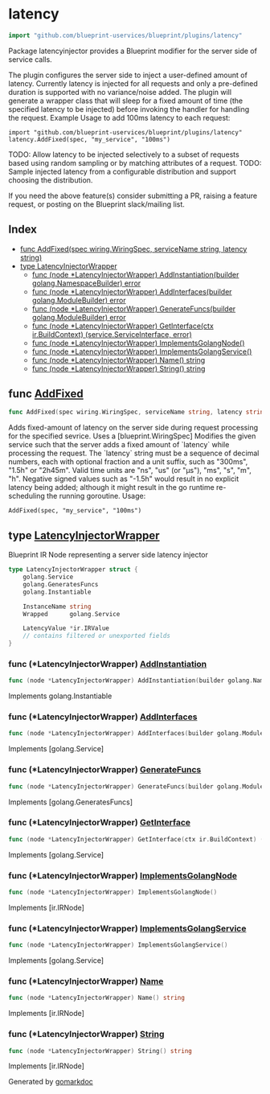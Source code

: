 <!-- Code generated by gomarkdoc. DO NOT EDIT -->

# latency

```go
import "github.com/blueprint-uservices/blueprint/plugins/latency"
```

Package latencyinjector provides a Blueprint modifier for the server side of service calls.

The plugin configures the server side to inject a user\-defined amount of latency. Currently latency is injected for all requests and only a pre\-defined duration is supported with no variance/noise added. The plugin will generate a wrapper class that will sleep for a fixed amount of time \(the specified latency to be injected\) before invoking the handler for handling the request. Example Usage to add 100ms latency to each request:

```
import "github.com/blueprint-uservices/blueprint/plugins/latency"
latency.AddFixed(spec, "my_service", "100ms")
```

TODO: Allow latency to be injected selectively to a subset of requests based using random sampling or by matching attributes of a request. TODO: Sample injected latency from a configurable distribution and support choosing the distribution.

If you need the above feature\(s\) consider submitting a PR, raising a feature request, or posting on the Blueprint slack/mailing list.

## Index

- [func AddFixed\(spec wiring.WiringSpec, serviceName string, latency string\)](<#AddFixed>)
- [type LatencyInjectorWrapper](<#LatencyInjectorWrapper>)
  - [func \(node \*LatencyInjectorWrapper\) AddInstantiation\(builder golang.NamespaceBuilder\) error](<#LatencyInjectorWrapper.AddInstantiation>)
  - [func \(node \*LatencyInjectorWrapper\) AddInterfaces\(builder golang.ModuleBuilder\) error](<#LatencyInjectorWrapper.AddInterfaces>)
  - [func \(node \*LatencyInjectorWrapper\) GenerateFuncs\(builder golang.ModuleBuilder\) error](<#LatencyInjectorWrapper.GenerateFuncs>)
  - [func \(node \*LatencyInjectorWrapper\) GetInterface\(ctx ir.BuildContext\) \(service.ServiceInterface, error\)](<#LatencyInjectorWrapper.GetInterface>)
  - [func \(node \*LatencyInjectorWrapper\) ImplementsGolangNode\(\)](<#LatencyInjectorWrapper.ImplementsGolangNode>)
  - [func \(node \*LatencyInjectorWrapper\) ImplementsGolangService\(\)](<#LatencyInjectorWrapper.ImplementsGolangService>)
  - [func \(node \*LatencyInjectorWrapper\) Name\(\) string](<#LatencyInjectorWrapper.Name>)
  - [func \(node \*LatencyInjectorWrapper\) String\(\) string](<#LatencyInjectorWrapper.String>)


<a name="AddFixed"></a>
## func [AddFixed](<https://github.com/Blueprint-uServices/blueprint/blob/main/plugins/latency/wiring.go#L35>)

```go
func AddFixed(spec wiring.WiringSpec, serviceName string, latency string)
```

Adds fixed\-amount of latency on the server side during request processing for the specified sevrice. Uses a \[blueprint.WiringSpec\] Modifies the given service such that the server adds a fixed amount of \`latency\` while processing the request. The \`latency\` string must be a sequence of decimal numbers, each with optional fraction and a unit suffix, such as "300ms", "1.5h" or "2h45m". Valid time units are "ns", "us" \(or "µs"\), "ms", "s", "m", "h". Negative signed values such as "\-1.5h" would result in no explicit latency being added; although it might result in the go runtime re\-scheduling the running goroutine. Usage:

```
AddFixed(spec, "my_service", "100ms")
```

<a name="LatencyInjectorWrapper"></a>
## type [LatencyInjectorWrapper](<https://github.com/Blueprint-uServices/blueprint/blob/main/plugins/latency/ir.go#L15-L24>)

Blueprint IR Node representing a server side latency injector

```go
type LatencyInjectorWrapper struct {
    golang.Service
    golang.GeneratesFuncs
    golang.Instantiable

    InstanceName string
    Wrapped      golang.Service

    LatencyValue *ir.IRValue
    // contains filtered or unexported fields
}
```

<a name="LatencyInjectorWrapper.AddInstantiation"></a>
### func \(\*LatencyInjectorWrapper\) [AddInstantiation](<https://github.com/Blueprint-uServices/blueprint/blob/main/plugins/latency/ir.go#L81>)

```go
func (node *LatencyInjectorWrapper) AddInstantiation(builder golang.NamespaceBuilder) error
```

Implements golang.Instantiable

<a name="LatencyInjectorWrapper.AddInterfaces"></a>
### func \(\*LatencyInjectorWrapper\) [AddInterfaces](<https://github.com/Blueprint-uServices/blueprint/blob/main/plugins/latency/ir.go#L57>)

```go
func (node *LatencyInjectorWrapper) AddInterfaces(builder golang.ModuleBuilder) error
```

Implements \[golang.Service\]

<a name="LatencyInjectorWrapper.GenerateFuncs"></a>
### func \(\*LatencyInjectorWrapper\) [GenerateFuncs](<https://github.com/Blueprint-uServices/blueprint/blob/main/plugins/latency/ir.go#L67>)

```go
func (node *LatencyInjectorWrapper) GenerateFuncs(builder golang.ModuleBuilder) error
```

Implements \[golang.GeneratesFuncs\]

<a name="LatencyInjectorWrapper.GetInterface"></a>
### func \(\*LatencyInjectorWrapper\) [GetInterface](<https://github.com/Blueprint-uServices/blueprint/blob/main/plugins/latency/ir.go#L62>)

```go
func (node *LatencyInjectorWrapper) GetInterface(ctx ir.BuildContext) (service.ServiceInterface, error)
```

Implements \[golang.Service\]

<a name="LatencyInjectorWrapper.ImplementsGolangNode"></a>
### func \(\*LatencyInjectorWrapper\) [ImplementsGolangNode](<https://github.com/Blueprint-uServices/blueprint/blob/main/plugins/latency/ir.go#L41>)

```go
func (node *LatencyInjectorWrapper) ImplementsGolangNode()
```

Implements \[ir.IRNode\]

<a name="LatencyInjectorWrapper.ImplementsGolangService"></a>
### func \(\*LatencyInjectorWrapper\) [ImplementsGolangService](<https://github.com/Blueprint-uServices/blueprint/blob/main/plugins/latency/ir.go#L44>)

```go
func (node *LatencyInjectorWrapper) ImplementsGolangService()
```

Implements \[golang.Service\]

<a name="LatencyInjectorWrapper.Name"></a>
### func \(\*LatencyInjectorWrapper\) [Name](<https://github.com/Blueprint-uServices/blueprint/blob/main/plugins/latency/ir.go#L47>)

```go
func (node *LatencyInjectorWrapper) Name() string
```

Implements \[ir.IRNode\]

<a name="LatencyInjectorWrapper.String"></a>
### func \(\*LatencyInjectorWrapper\) [String](<https://github.com/Blueprint-uServices/blueprint/blob/main/plugins/latency/ir.go#L52>)

```go
func (node *LatencyInjectorWrapper) String() string
```

Implements \[ir.IRNode\]

Generated by [gomarkdoc](<https://github.com/princjef/gomarkdoc>)
